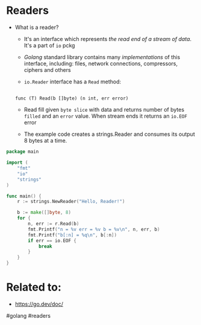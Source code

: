 # Readers

* What is a reader?

    * It's an interface which represents *the read end of a stream of data*. It's a part of `io` pckg

    * *Golang* standard library contains many *implementations* of this interface, including: files, network connections, compressors, ciphers and others

    * `io.Reader` interface has a `Read` method: 
    ##
    `func (T) Read(b []byte) (n int, err error)`

    * Read fill given `byte slice` with data and returns number of bytes `filled` and an `error` value. When stream ends it returns an `io.EOF` error

    * The example code creates a strings.Reader and consumes its output 8 bytes at a time. 

```go
package main

import (
	"fmt"
	"io"
	"strings"
)

func main() {
	r := strings.NewReader("Hello, Reader!")

	b := make([]byte, 8)
	for {
		n, err := r.Read(b)
		fmt.Printf("n = %v err = %v b = %v\n", n, err, b)
		fmt.Printf("b[:n] = %q\n", b[:n])
		if err == io.EOF {
			break
		}
	}
}
```


# Related to: 

* https://go.dev/doc/

#golang #readers